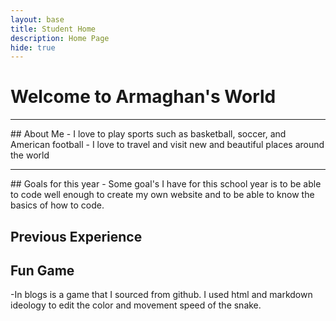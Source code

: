 ```yaml
---
layout: base
title: Student Home 
description: Home Page
hide: true
---
```


# Welcome to Armaghan's World
<hr>
## About Me
- I love to play sports such as basketball, soccer, and American football
- I love to travel and visit new and beautiful places around the world
<hr>
## Goals for this year
- Some goal's I have for this school year is to be able to code well enough to create my own website and to be able to  know the basics of how to code.

## Previous Experience


## Fun Game
-In blogs is a game that I sourced from github. I used html and markdown ideology to edit the color and movement speed of the snake.
